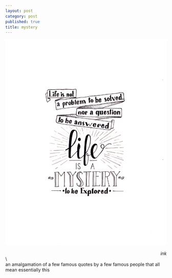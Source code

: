 ```yaml
---
layout: post
category: post
published: true
title: mystery
---
```

![mystery](/media/mystery-1200w.jpeg)
<!--more-->
<span class='date' style='float:right;'>*ink*</span>  \
  \ 
  \
an amalgamation of a few famous quotes by a few famous people that all mean essentially this  